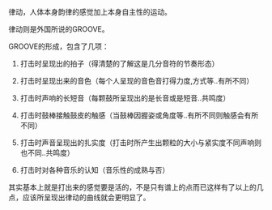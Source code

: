 律动，人体本身韵律的感觉加上本身自主性的运动。

律动则是外国所说的GROOVE。

GROOVE的形成，包含了几项：

1. 打击时呈现出的拍子（得清楚的了解这是几分音符的节奏形态）

2. 打击时呈现出来的音色（每个人呈现的音色音打得力度,方式等..有所不同）

3. 打击时声响的长短音（每颗鼓所呈现出的是长音或是短音..共鸣度）

4. 打击时鼓棒接触鼓皮的触感（当鼓棒因握姿或角度等..有所不同则触感会有所不同）

5. 打击时声音呈现出的扎实度（打击时所产生出颗粒的大小与紧实度不同声响则也不同..共鸣度）

6. 打击时对各种音乐的认知（音乐性的成熟与否）

其实基本上就是打出来的感觉要是活的，不是只有谱上的点而已这样有了以上的几点，应该所呈现出律动的曲线就会更明显了。
